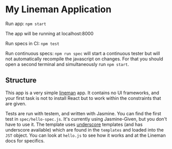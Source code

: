 # My Lineman Application

Run app: `npm start`

The app will be running at localhost:8000

Run specs in CI: `npm test`

Run continuous specs: `npm run spec` will start a continuous tester but will not automatically recompile the javascript on changes. For that you should open a second terminal and simultaneously run `npm start`.

## Structure

This app is a very simple [lineman](http://linemanjs.com/) app. It contains no UI frameworks, and your first task is not to install React but to work within the constraints that are given.

Tests are run with testem, and written with Jasmine. You can find the first test in `spec/hello-spec.js`. It's currently using Jasmine-Given, but you don't have to use it. The template uses [underscore](https://underscorejs.org/#template) templates (and has underscore available) which are found in the `templates` and loaded into the `JST` object. You can look at `hello.js` to see how it works and at the Lineman docs for specifics.
